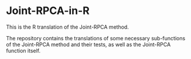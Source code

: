 # Joint-RPCA-in-R
This is the R translation of the Joint-RPCA method.

The repository contains the translations of some necessary sub-functions of the Joint-RPCA method and their tests, as well as the Joint-RPCA function itself.
